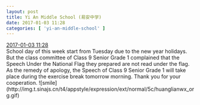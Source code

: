 ```yaml
---
layout: post
title: Yi An Middle School (易安中学)
date: 2017-01-03 11:28
categories: [ 'yi-an-middle-school' ]
---
```


<div class="weibo-info">
  <a href="http://weibo.com/6074218720/Ep5y3mzlf">2017-01-03 11:28</a>
</div>
School day of this week start from Tuesday due to the new year holidays. But the class committee of Class 9 Senior Grade 1 complained that the Speech Under the National Flag they prepared are not read under the flag. As the remedy of apology, the Speech of Class 9 Senior Grade 1 will take place during the exercise break tomorrow morning. Thank you for your cooperation. ![smile](http://img.t.sinajs.cn/t4/appstyle/expression/ext/normal/5c/huanglianwx_org.gif)
